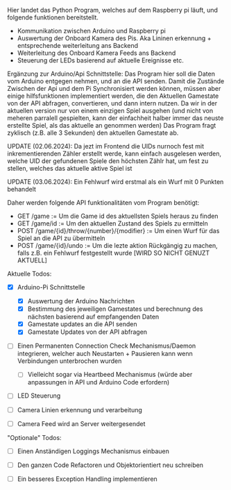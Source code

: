 Hier landet das Python Program, welches auf dem Raspberry pi läuft, und folgende funktionen bereitstellt.
- Kommunikation zwischen Arduino und Raspberry pi
- Auswertung der Onboard Kamera des Pis. Aka Lininen erkennung + entsprechende weiterleitung ans Backend
- Weiterleitung des Onboard Kamera Feeds ans Backend 
- Steuerung der LEDs basierend auf aktuelle Ereignisse etc.


Ergänzung zur Arduino/Api Schnittstelle:
Das Program hier soll  die Daten vom Arduino entgegen nehmen, und an die API senden. 
Damit die Zustände Zwischen der Api und dem Pi Synchronisiert werden können, müssen aber einige hilfsfunktionen
implementiert werden, die den Aktuellen Gamestate von der API abfragen, convertieren, und dann intern nutzen.
Da wir in der aktuellen version nur von einem einzigen Spiel ausgehen (und nicht von meheren 
parralell gespielten, kann der einfachheit halber immer das neuste erstellte Spiel, als das aktuelle an genommen werden)
Das Program fragt zyklisch (z.B. alle 3 Sekunden) den aktuellen Gamestate ab.

UPDATE (02.06.2024): Da jezt im Frontend die UIDs nurnoch fest mit inkrementierenden Zähler erstellt werde,
kann einfach ausgelesen werden, welche UID der gefundenen Spiele den höchsten Zählr hat, um fest zu stellen, 
welches das aktuelle aktive Spiel ist


UPDATE (03.06.2024): Ein Fehlwurf wird erstmal als ein Wurf mit 0 Punkten behandelt



Daher werden folgende API funktionalitäten vom Program benötigt:
  - GET  /game := Um die Game id des aktuellsten Spiels heraus zu finden
  - GET  /game/id := Um den aktuellen Zustand des Spiels zu ermitteln
  - POST /game/{id}/throw/{number}/{modifier} := Um einen Wurf für das Spiel an die API zu übermitteln
  - POST /game/{id}/undo := Um die lezte aktion Rückgängig zu machen, falls z.B. ein Fehlwurf festgestellt wurde [WIRD SO NICHT GENUZT AKTUELL]

Aktuelle Todos:
- [x] Arduino-Pi Schnittstelle
  - [x] Auswertung der Arduino Nachrichten
  - [x] Bestimmung des jeweiligen Gamestates und berechnung des nächsten basierend auf empfangenden Daten
  - [x] Gamestate updates an die API senden
  - [x] Gamestate Updates von der API abfragen
- [ ] Einen Permanenten Connection Check Mechanismus/Daemon integrieren, welcher auch Neustarten + Pausieren kann wenn Verbindungen unterbrochen wurden
  - [ ] Vielleicht sogar via Heartbeed Mechanismus (würde aber anpassungen in API und Arduino Code erfordern)
- [ ] LED Steuerung
- [ ] Camera Linien erkennung und verarbeitung
- [ ] Camera Feed wird an Server weitergesendet



"Optionale" Todos:
- [ ] Einen Anständigen Loggings Mechanismus einbauen
- [ ] Den ganzen Code Refactoren und Objektorientiert neu schreiben
- [ ] Ein besseres Exception Handling implementieren
  